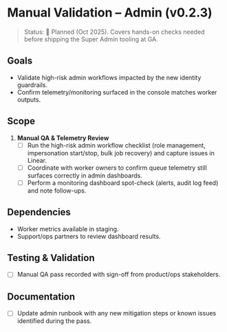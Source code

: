 # Manual Validation – Admin (v0.2.3)

> Status: 📝 Planned (Oct 2025). Covers hands-on checks needed before shipping the Super Admin tooling at GA.

## Goals
- Validate high-risk admin workflows impacted by the new identity guardrails.
- Confirm telemetry/monitoring surfaced in the console matches worker outputs.

## Scope
1. **Manual QA & Telemetry Review**
   - [ ] Run the high-risk admin workflow checklist (role management, impersonation start/stop, bulk job recovery) and capture issues in Linear.
   - [ ] Coordinate with worker owners to confirm queue telemetry still surfaces correctly in admin dashboards.
   - [ ] Perform a monitoring dashboard spot-check (alerts, audit log feed) and note follow-ups.

## Dependencies
- Worker metrics available in staging.
- Support/ops partners to review dashboard results.

## Testing & Validation
- [ ] Manual QA pass recorded with sign-off from product/ops stakeholders.

## Documentation
- [ ] Update admin runbook with any new mitigation steps or known issues identified during the pass.
